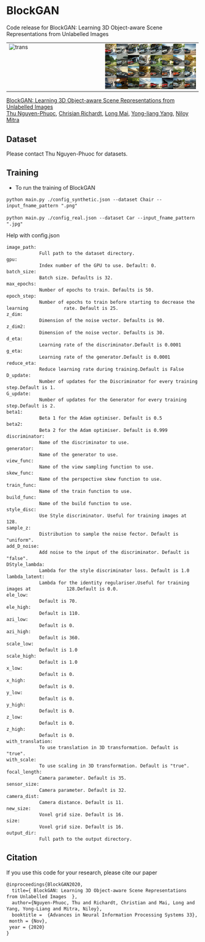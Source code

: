 # BlockGAN

Code release for BlockGAN: Learning 3D Object-aware Scene Representations from Unlabelled Images

<p><table>
  <tr valign="top">
    <td width="50%"><img src="images/Cars_transX.gif" alt="trans" /></td>
    <td width="50%"><img src="images/Cars_add.gif" alt="add" /></td>
  </tr>
</table></p>



[BlockGAN: Learning 3D Object-aware Scene Representations from Unlabelled Images](https://www.monkeyoverflow.com/#/blockgan/)  
 [Thu Nguyen-Phuoc](https://monkeyoverflow.com/about/),  [Chrisian Richardt](https://richardt.name/), [Long Mai](https://mai-t-long.com/), [Yong-liang Yang](http://yongliangyang.net/), [Niloy Mitra](http://www0.cs.ucl.ac.uk/staff/n.mitra/index.html)    

## Dataset

Please contact Thu Nguyen-Phuoc for datasets.

## Training

- To run the training of BlockGAN

```	
python main.py ./config_synthetic.json --dataset Chair --input_fname_pattern ".png" 

python main.py ./config_real.json --dataset Car --input_fname_pattern ".jpg"
```
Help with config.json

```
image_path:
			Full path to the dataset directory.
gpu:
			Index number of the GPU to use. Default: 0.
batch_size:
			Batch size. Defaults is 32.
max_epochs:
			Number of epochs to train. Defaults is 50.
epoch_step:
			Number of epochs to train before starting to decrease the learning 			   rate. Default is 25.
z_dim:
			Dimension of the noise vector. Defaults is 90.
z_dim2:
			Dimension of the noise vector. Defaults is 30.			
d_eta:
			Learning rate of the discriminator.Default is 0.0001
g_eta:
			Learning rate of the generator.Default is 0.0001
reduce_eta:
			Reduce learning rate during training.Default is False
D_update:
			Number of updates for the Discriminator for every training 			        step.Default is 1.
G_update:
			Number of updates for the Generator for every training 			               step.Default is 2.
beta1:
			Beta 1 for the Adam optimiser. Default is 0.5
beta2:
			Beta 2 for the Adam optimiser. Default is 0.999
discriminator:
			Name of the discriminator to use. 
generator:
			Name of the generator to use. 
view_func:
			Name of the view sampling function to use.
skew_func:
			Name of the perspective skew function to use.
train_func:
			Name of the train function to use.
build_func:
			Name of the build function to use.
style_disc:
			Use Style discriminator. Useful for training images at 128.
sample_z:
			Distribution to sample the noise fector. Default is "uniform".
add_D_noise:
			Add noise to the input of the discriminator. Default is "false".
DStyle_lambda:
			Lambda for the style discriminator loss. Default is 1.0
lambda_latent:
			Lambda for the identity regulariser.Useful for training images at 			  128.Default is 0.0.
ele_low:
    		Default is 70.
ele_high:
			Default is 110.
azi_low:
			Default is 0.
azi_high:
			Default is 360.
scale_low:
			Default is 1.0
scale_high:
			Default is 1.0
x_low:
			Default is 0.
x_high:
			Default is 0.
y_low:
			Default is 0.
y_high:
			Default is 0.
z_low:
			Default is 0.
z_high:
			Default is 0.
with_translation:
			To use translation in 3D transformation. Default is "true".
with_scale:
			To use scaling in 3D transformation. Default is "true".
focal_length:
			Camera parameter. Default is 35.
sensor_size:
			Camera parameter. Default is 32.
camera_dist:
			Camera distance. Default is 11.
new_size:
			Voxel grid size. Default is 16.	
size:
			Voxel grid size. Default is 16.	
output_dir: 
			Full path to the output directory.
```

## Citation

If you use this code for your research, please cite our paper

```
@inproceedings{BlockGAN2020,
  title={ BlockGAN: Learning 3D Object-aware Scene Representations from Unlabelled Images  },
  author={Nguyen-Phuoc, Thu and Richardt, Christian and Mai, Long and Yang, Yong-Liang and Mitra, Niloy},
  booktitle =  {Advances in Neural Information Processing Systems 33},
 month = {Nov},
 year = {2020}
}
```